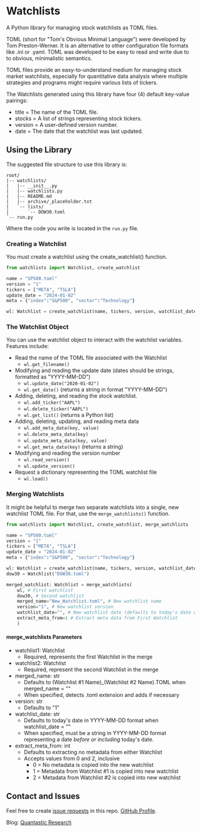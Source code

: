 # Watchlists
A Python library for managing stock watchlists as TOML files.

TOML (short for "Tom's Obvious Minimal Language") were developed by Tom Preston-Werner. It is an
alternative to other configuration file formats like .ini or .yaml. TOML was developed to be 
easy to read and write due to to obvious, minimalistic semantics.

TOML files provide an easy-to-understand medium for managing stock market watchlists, especially for
quantitative data analysis where multiple strategies and programs might require various lists of 
tickers.

The Watchlists generated using this library have four (4) default key-value pairings:
- title = The name of the TOML file.
- stocks = A list of strings representing stock tickers.
- version = A user-defined version number.
- date = The date that the watchlist was last updated.

## Using the Library
The suggested file structure to use this library is:

```
root/
|-- watchlists/
|   |-- __init__.py
|   |-- watchlists.py
|   |-- README.md
|   |-- archive/_placeholder.txt
|   `-- lists/
|       `-- DOW30.toml
`-- run.py
```

Where the code you write is located in the `run.py` file.

### Creating a Watchlist
You must create a watchlist using the create_watchlist() function.

```py
from watchlists import Watchlist, create_watchlist

name = "SP500.toml"
version = "1"
tickers = ["META", "TSLA"]
update_date = "2024-01-02"
meta = {"index":"S&P500", "sector":"Technology"}

wl: Watchlist = create_watchlist(name, tickers, version, watchlist_date=update_date, metadata=meta)
```

### The Watchlist Object
You can use the watchlist object to interact with the watchlist variables. Features include:
- Read the name of the TOML file associated with the Watchlist
    - `wl.get_filename()`
- Modifying and reading the update date (dates should be strings, formatted as "YYYY-MM-DD")
    - `wl.update_date("2020-01-02")`
    - `wl.get_date()` (returns a string in format "YYYY-MM-DD")
- Adding, deleting, and reading the stock watchlist.
    - `wl.add_ticker("AAPL")`
    - `wl.delete_ticker("AAPL")`
    - `wl.get_list()` (returns a Python list)
- Adding, deleting, updating, and reading meta data
    - `wl.add_meta_data(key, value)`
    - `wl.delete_meta_data(key)`
    - `wl.update_meta_data(key, value)`
    - `wl.get_meta_data(key)` (returns a string)
- Modifying and reading the version number
    - `wl.read_version()`
    - `wl.update_version()`
- Request a dictionary representing the TOML watchlist file
    - `wl.load()`

### Merging Watchlists
It might be helpful to merge two separate watchlists into a single, new watchlist TOML file. For that,
use the `merge_watchlists()` function.

```py
from watchlists import Watchlist, create_watchlist, merge_watchlists

name = "SP500.toml"
version = "1"
tickers = ["META", "TSLA"]
update_date = "2024-01-02"
meta = {"index":"S&P500", "sector":"Technology"}

wl: Watchlist = create_watchlist(name, tickers, version, watchlist_date=update_date, metadata=meta)
dow30 = Watchlist("DOW30.toml")

merged_watchlist: Watchlist = merge_watchlists(
    wl, # First watchlist
    dow30, # Second watchlist
    merged_name="New_Watchlist.toml", # New watchlist name
    version="1", # New watchlist version
    watchlist_date="", # New watchlist date (defaults to today's date on empty string)
    extract_meta_from=1 # Extract meta data from First Watchlist
    )
```
#### merge_watchlists Parameters
- watchlist1: Watchlist
    - Required, represents the first Watchlist in the merge
- watchlist2: Watchlist
    - Required, represent the second Watchlist in the merge
- merged_name: str
    - Defaults to (Watchlist #1 Name)_(Watchlist #2 Name).TOML when merged_name = ""
    - When specified, detects .toml extension and adds if necessary
- version: str
    - Defaults to "1"
- watchlist_date: str
    - Defaults to today's date in YYYY-MM-DD format when watchlist_date = ""
    - When specified, must be a string in YYYY-MM-DD format representing a date _before or including_ today's date.
- extract_meta_from: int
    - Defaults to extracting no metadata from either Watchlist
    - Accepts values from 0 and 2, inclusive
        - 0 = No metadata is copied into the new watchlist
        - 1 = Metadata from Watchlist #1 is copied into new watchlist
        - 2 = Metadata from Watchlist #2 is copied into new watchlist

## Contact and Issues
Feel free to create [issue requests](https://github.com/Quantastic-Research/watchlists/issues) in this repo. [GitHub Profile](https://github.com/dpsciarrino).

Blog: [Quantastic Research](https://quantasticresearch.com/)
